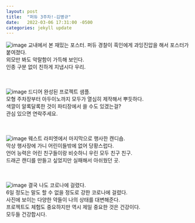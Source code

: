 ```yaml
---
layout: post
title:  "퍼듀 3주차!-김병규"
date:   2022-03-06 17:31:00 -0500
categories: jekyll update
---
```

![image](https://user-images.githubusercontent.com/67006945/156915982-e7ec03aa-fcc8-42b0-a43c-995881e1152b.png)
교내에서 본 재밌는 포스터. 퍼듀 경찰이 흑인에게 과잉진압을 해서 포스터가 붙여졌다.<br/>
외모만 봐도 악랄함이 가득해 보인다.<br/>
인종 구분 없이 친하게 지냅시다 우리.<br/><br/><br/>

![image](https://user-images.githubusercontent.com/67006945/156916004-cf0df000-3da2-4789-ac3c-942704dea54b.png)
드디어 완성된 프로젝트 샘플.<br/>
모형 주차장부터 아두이노까지 모두가 열심히 제작해서 뿌듯하다.<br/>
색깔이 알록달록한 것이 파티장에서 쓸 수도 있겠는걸?<br/>
관심 있으면 연락주세요.<br/><br/><br/>

![image](https://user-images.githubusercontent.com/67006945/156916010-0236d660-bd94-47e8-ae6d-367da6204cae.png)
웨스트 라피엣에서 마지막으로 행사한 캔디숍.<br/>
막상 행사장에 가니 어린이들밖에 없어 당황스럽다.<br/>
언어 능력은 어린 친구들이랑 비슷하니 우린 모두 친구 친구.<br/>
드래곤 캔디를 만들고 싶었지만 실패해서 아쉬웠던 곳.<br/><br/><br/>

![image](https://user-images.githubusercontent.com/67006945/156916018-12c0a22b-4a8d-46fc-bbc6-b116439a44d5.png)
결국 나도 코로나에 걸렸다.<br/>
6일 정도는 말도 할 수 없을 정도로 강한 코로나에 걸렸다.<br/>
사진에 보이는 다양한 약들이 나의 상태를 대변해준다.<br/>
프로젝트도 체험도 중요하지만 역시 제일 중요한 것은 건강이다.<br/>
모두들 건강합시다.